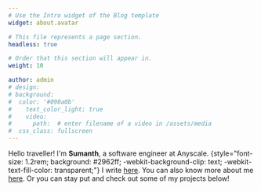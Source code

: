 ```yaml
---
# Use the Intro widget of the Blog template
widget: about.avatar

# This file represents a page section.
headless: true

# Order that this section will appear in.
weight: 10

author: admin
# design:
# background: 
#  color: '#090a0b'
#    text_color_light: true
#    video:
#      path:  # enter filename of a video in /assets/media
#  css_class: fullscreen
---
```


Hello traveller! I'm **Sumanth**, a software engineer at Anyscale. 
{style="font-size: 1.2rem; background: #2962ff; -webkit-background-clip: text; -webkit-text-fill-color: transparent;"}
I write [here](/post/). You can also know more about me [here](/about/). Or you can stay put and check out some of my projects below!
 
